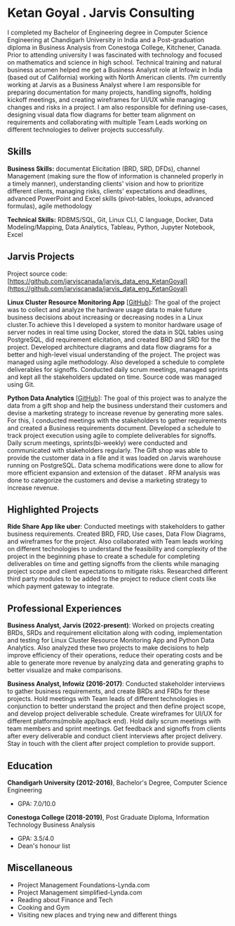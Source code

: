 # Ketan Goyal . Jarvis Consulting

I completed my Bachelor of Engineering degree in Computer Science Engineering at Chandigarh University in India and a Post-graduation diploma in Business Analysis from Conestoga College, Kitchener, Canada. Prior to attending university I was fascinated with technology and focused on mathematics and science in high school. Technical training and natural business acumen helped me get a Business Analyst role at Infowiz in India (based out of California) working with North American clients. I?m currently working at Jarvis as a Business Analyst where I am responsible for preparing documentation for many projects, handling signoffs, holding kickoff meetings, and creating wireframes for UI/UX while managing changes and risks in a project. I am also responsible for defining use-cases, designing visual data flow diagrams for better team alignment on requirements and collaborating with multiple Team Leads working on different technologies to deliver projects successfully.

## Skills

**Business Skills:** documentat Elicitation (BRD, SRD, DFDs), channel Management (making sure the flow of information is channeled properly in a timely manner), understanding clients' vision and how to prioritize different clients, managing risks, clients' expectations and deadlines, advanced PowerPoint and Excel skills (pivot-tables, lookups, advanced formulas), agile methodology

**Technical Skills:** RDBMS/SQL, Git, Linux CLI, C language, Docker, Data Modeling/Mapping, Data Analytics, Tableau, Python, Jupyter Notebook, Excel

## Jarvis Projects

Project source code: [https://github.com/jarviscanada/jarvis_data_eng_KetanGoyal](https://github.com/jarviscanada/jarvis_data_eng_KetanGoyal)


**Linux Cluster Resource Monitoring App** [[GitHub](https://github.com/jarviscanada/jarvis_data_eng_KetanGoyal/tree/master/linux_sql)]: The goal of the project was to collect and analyze the hardware usage data to make future business decisions about increasing or decreasing nodes in a Linux cluster.To achieve this I developed a system to monitor hardware usage of server nodes in real time using Docker, stored the data in SQL tables using PostgreSQL, did requirement elicitation, and created BRD and SRD for the project. Developed architecture diagrams and data flow diagrams for a better and high-level visual understanding of the project. The project was managed using agile methodology. Also developed a schedule to complete deliverables for signoffs. Conducted daily scrum meetings, managed sprints and kept all the stakeholders updated on time. Source code was managed using Git.

**Python Data Analytics** [[GitHub](https://github.com/jarviscanada/jarvis_data_eng_KetanGoyal/tree/master/python_data_anlytics)]: The goal of this project was to analyze the data from a gift shop and help the business understand their customers and devise a marketing strategy to increase revenue by generating more sales. For this, I conducted meetings with the stakeholders to gather requirements and created a Business requirements document. Developed a schedule to track project execution using agile to complete deliverables for signoffs. Daily scrum meetings, sprints(bi-weekly) were conducted and communicated with stakeholders regularly. The Gift shop was able to provide the customer data in a file and it was loaded on Jarvis warehouse running on PostgreSQL. Data schema modifications were done to allow for more efficient expansion and extension of the dataset . RFM analysis was done to categorize the customers and devise a marketing strategy to increase revenue.


## Highlighted Projects
**Ride Share App like uber**: Conducted meetings with stakeholders to gather business requirements. Created BRD, FRD, Use cases, Data Flow Diagrams, and wireframes for the project. Also collaborated with Team leads working on different technologies to understand the feasibility and complexity of the project in the beginning phase to create a schedule for completing deliverables on time and getting signoffs from the clients while managing project scope and client expectations to mitigate risks. Researched different third party modules to be added to the project to reduce client costs like which payment gateway to integrate.


## Professional Experiences

**Business Analyst, Jarvis (2022-present)**: Worked on projects creating BRDs, SRDs and requirement elicitation along with coding, implementation and testing for Linux Cluster Resource Monitoring App and Python Data Analytics. Also analyzed these two projects to make decisions to help improve efficiency of their operations, reduce their operating costs and be able to generate more revenue by analyzing data and generating graphs to better visualize and make comparisons.

**Business Analyst, Infowiz (2016-2017)**: Conducted stakeholder interviews to gather business requirements, and create BRDs and FRDs for these projects. Hold meetings with Team leads of different technologies in conjunction to better understand the project and then define project scope, and develop project deliverable schedule. Create wireframes for UI/UX for different platforms(mobile app/back end). Hold daily scrum meetings with team members and sprint meetings. Get feedback and signoffs from clients after every deliverable and conduct client interviews after project delivery. Stay in touch with the client after project completion to provide support.


## Education
**Chandigarh University (2012-2016)**, Bachelor's Degree, Computer Science Engineering
- GPA: 7.0/10.0

**Conestoga College (2018-2019)**, Post Graduate Diploma, Information Technology Business Analysis
- GPA: 3.5/4.0
- Dean's honour list


## Miscellaneous
- Project Management Foundations-Lynda.com
- Project Management simplified-Lynda.com
- Reading about Finance and Tech
- Cooking and Gym
- Visiting new places and trying new and different things